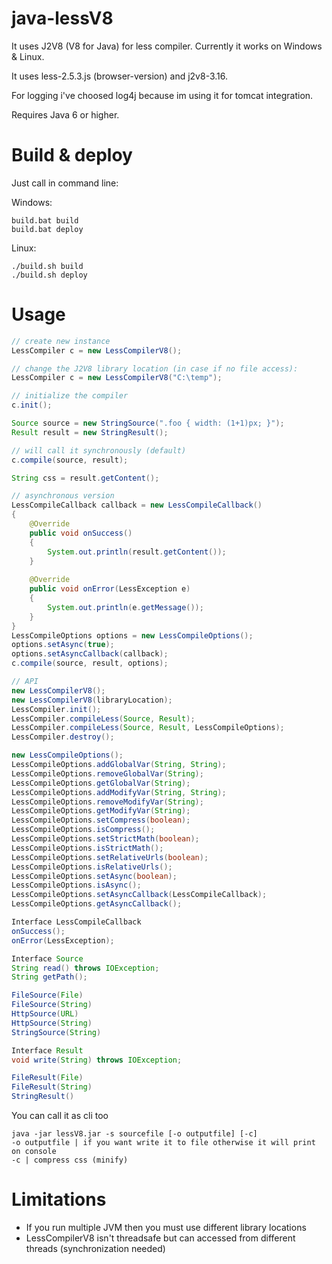 java-lessV8
===========

It uses J2V8 (V8 for Java) for less compiler. Currently it works on Windows & Linux.

It uses less-2.5.3.js (browser-version) and j2v8-3.16.

For logging i've choosed log4j because im using it for tomcat integration.

Requires Java 6 or higher.

Build & deploy
==============
Just call in command line:

Windows:
```
build.bat build
build.bat deploy
```

Linux:
```
./build.sh build
./build.sh deploy
```

Usage
=====
``` Java
// create new instance
LessCompiler c = new LessCompilerV8();

// change the J2V8 library location (in case if no file access):
LessCompiler c = new LessCompilerV8("C:\temp");

// initialize the compiler
c.init();

Source source = new StringSource(".foo { width: (1+1)px; }");
Result result = new StringResult();

// will call it synchronously (default)
c.compile(source, result);

String css = result.getContent();

// asynchronous version
LessCompileCallback callback = new LessCompileCallback()
{
	@Override
	public void onSuccess()
	{
		System.out.println(result.getContent());
	}
	
	@Override
	public void onError(LessException e)
	{
		System.out.println(e.getMessage());
	}
}
LessCompileOptions options = new LessCompileOptions();
options.setAsync(true);
options.setAsyncCallback(callback);
c.compile(source, result, options);

// API
new LessCompilerV8();
new LessCompilerV8(libraryLocation);
LessCompiler.init();
LessCompiler.compileLess(Source, Result);
LessCompiler.compileLess(Source, Result, LessCompileOptions);
LessCompiler.destroy();

new LessCompileOptions();
LessCompileOptions.addGlobalVar(String, String);
LessCompileOptions.removeGlobalVar(String);
LessCompileOptions.getGlobalVar(String);
LessCompileOptions.addModifyVar(String, String);
LessCompileOptions.removeModifyVar(String);
LessCompileOptions.getModifyVar(String);
LessCompileOptions.setCompress(boolean);
LessCompileOptions.isCompress();
LessCompileOptions.setStrictMath(boolean);
LessCompileOptions.isStrictMath();
LessCompileOptions.setRelativeUrls(boolean);
LessCompileOptions.isRelativeUrls();
LessCompileOptions.setAsync(boolean);
LessCompileOptions.isAsync();
LessCompileOptions.setAsyncCallback(LessCompileCallback);
LessCompileOptions.getAsyncCallback();

Interface LessCompileCallback
onSuccess();
onError(LessException);

Interface Source
String read() throws IOException;
String getPath();

FileSource(File)
FileSource(String)
HttpSource(URL)
HttpSource(String)
StringSource(String)

Interface Result
void write(String) throws IOException;

FileResult(File)
FileResult(String)
StringResult()

```

You can call it as cli too
```
java -jar lessV8.jar -s sourcefile [-o outputfile] [-c]
-o outputfile | if you want write it to file otherwise it will print on console
-c | compress css (minify)
```

Limitations
===========
* If you run multiple JVM then you must use different library locations
* LessCompilerV8 isn't threadsafe but can accessed from different threads (synchronization needed)
